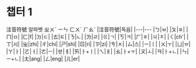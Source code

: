 챕터 1
===========================
注音符號   알파벳   ㄓㄨˋ ㄧㄣ ㄈㄨˊ ㄏㄠˋ
|注音符號|독음|
|---|---
|ㄅ|ㅂ|
|ㄆ|ㅍ|
|ㄇ|ㅁ|
|ㄈ|f|
|ㄉ|ㄷ|
|ㄊ|ㅌ|
|ㄋ|ㄴ|
|ㄌ|ㄹ|
|ㄍ|ㄱ|
|ㄎ|ㅋ|
|ㄏ|ㅎ|
|ㄐ|ㅈ|
|ㄑ|ch'|
|ㄒ|시|
|ㄓ|zhi|
|ㄔ|chi|
|ㄕ|shi|
|ㄖ|ri|
|ㄗ|zi|
|ㄘ|ㅊ|
|ㄙ|스|
|ㄧ|ㅣ|
|ㄨ|ㅜ|
|ㄩ|ㅠ|
|ㄚ|ㅏ|
|ㄛ|ㅓ|
|ㄜ|ㅡ|
|ㄝ|ㅔ|
|ㄞ|ㅏ+ㅣ|
|ㄟ|ㅐ|
|ㄠ|ㅏ+ㅜ|
|ㄡ|ㅗ|
|ㄢ|ㅏ+ㄴ|
|ㄣ|ㅡ+ㄴ|
|ㄤ|ang|
|ㄥ|eng|
|ㄦ|er|